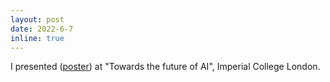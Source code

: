 ```yaml
---
layout: post
date: 2022-6-7
inline: true
---
```


I presented (<ins>[poster](/assets/pdf/Towards_the_future_of_AI_poster.pdf)</ins>) at "Towards the future of AI", Imperial College London.
